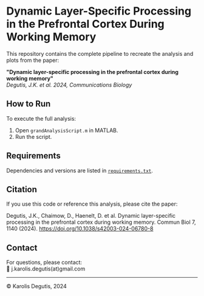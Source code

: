 # Dynamic Layer-Specific Processing in the Prefrontal Cortex During Working Memory

This repository contains the complete pipeline to recreate the analysis and plots from the paper:

**"Dynamic layer-specific processing in the prefrontal cortex during working memory"**  
*Degutis, J.K. et al. 2024, Communications Biology*

## How to Run

To execute the full analysis:

1. Open `grandAnalysisScript.m` in MATLAB.
2. Run the script.

## Requirements

Dependencies and versions are listed in [`requirements.txt`](requirements.txt).

## Citation

If you use this code or reference this analysis, please cite the paper:

Degutis, J.K., Chaimow, D., Haenelt, D. et al. Dynamic layer-specific processing in the prefrontal cortex during working memory. Commun Biol 7, 1140 (2024). https://doi.org/10.1038/s42003-024-06780-8

## Contact

For questions, please contact:  
📧 j.karolis.degutis(at)gmail.com

---

© Karolis Degutis, 2024
